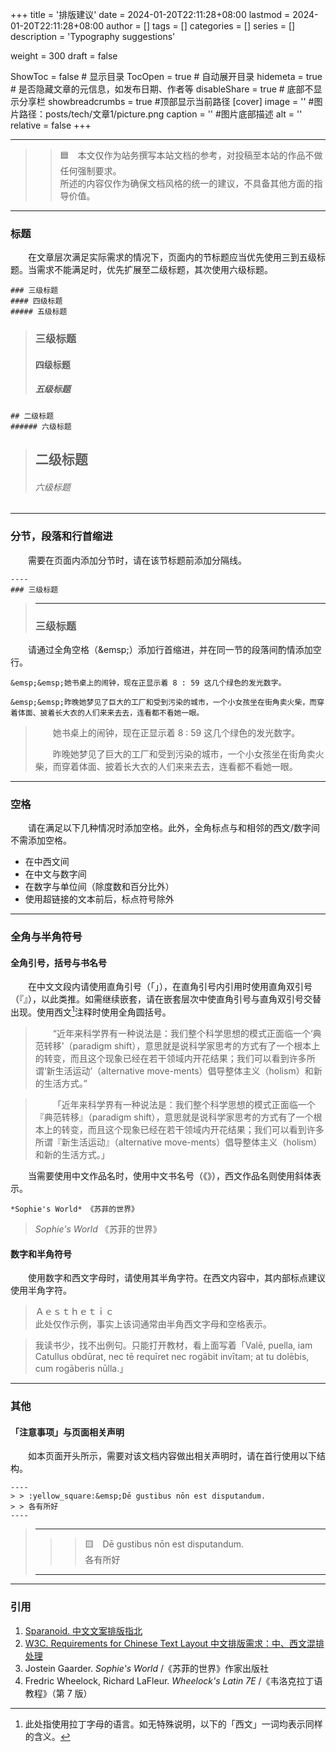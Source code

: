 +++
title = '排版建议'
date = 2024-01-20T22:11:28+08:00
lastmod = 2024-01-20T22:11:28+08:00
author = []
tags = []
categories = []
series = []
description = 'Typography suggestions'

weight = 300
draft = false

ShowToc = false  # 显示目录
TocOpen = true # 自动展开目录
hidemeta = true # 是否隐藏文章的元信息，如发布日期、作者等
disableShare = true # 底部不显示分享栏
showbreadcrumbs = true #顶部显示当前路径
[cover]
    image = '' #图片路径：posts/tech/文章1/picture.png
    caption = '' #图片底部描述
    alt = ''
    relative = false
+++

----
> > :blue_square:&emsp;本文仅作为站务撰写本站文档的参考，对投稿至本站的作品不做任何强制要求。  
> > 所述的内容仅作为确保文档风格的统一的建议，不具备其他方面的指导价值。
----
### 标题
&emsp;&emsp;在文章层次满足实际需求的情况下，页面内的节标题应当优先使用三到五级标题。当需求不能满足时，优先扩展至二级标题，其次使用六级标题。  

    ### 三级标题
    #### 四级标题
    ##### 五级标题

> ### 三级标题
> #### 四级标题
> ##### 五级标题

    ## 二级标题
    ###### 六级标题

> ## 二级标题
> ###### 六级标题

----
### 分节，段落和行首缩进
&emsp;&emsp;需要在页面内添加分节时，请在该节标题前添加分隔线。  

    ----
    ### 三级标题

> ----
> ### 三级标题

&emsp;&emsp;请通过全角空格（\&emsp;）添加行首缩进，并在同一节的段落间酌情添加空行。  

    &emsp;&emsp;她书桌上的闹钟，现在正显示着 8 : 59 这几个绿色的发光数字。  

    &emsp;&emsp;昨晚她梦见了巨大的工厂和受到污染的城市，一个小女孩坐在街角卖火柴，而穿着体面、披着长大衣的人们来来去去，连看都不看她一眼。

> &emsp;&emsp;她书桌上的闹钟，现在正显示着 8 : 59 这几个绿色的发光数字。  
>
> &emsp;&emsp;昨晚她梦见了巨大的工厂和受到污染的城市，一个小女孩坐在街角卖火柴，而穿着体面、披着长大衣的人们来来去去，连看都不看她一眼。


----
### 空格
&emsp;&emsp;请在满足以下几种情况时添加空格。此外，全角标点与和相邻的西文/数字间不需添加空格。  

* 在中西文间
* 在中文与数字间
* 在数字与单位间（除度数和百分比外）
* 使用超链接的文本前后，标点符号除外

----
### 全角与半角符号

#### 全角引号，括号与书名号

&emsp;&emsp;在中文文段内请使用直角引号（「」），在直角引号内引用时使用直角双引号（『』），以此类推。如需继续嵌套，请在嵌套层次中使直角引号与直角双引号交替出现。使用西文[^1]注释时使用全角圆括号。  

[^1]: 此处指使用拉丁字母的语言。如无特殊说明，以下的「西文」一词均表示同样的含义。

> &emsp;&emsp;“近年来科学界有一种说法是：我们整个科学思想的模式正面临一个‘典范转移’（paradigm shift），意思就是说科学家思考的方式有了一个根本上的转变，而且这个现象已经在若干领域内开花结果；我们可以看到许多所谓‘新生活运动’（alternative move-ments）倡导整体主义（holism）和新的生活方式。”

> &emsp;&emsp;「近年来科学界有一种说法是：我们整个科学思想的模式正面临一个『典范转移』（paradigm shift），意思就是说科学家思考的方式有了一个根本上的转变，而且这个现象已经在若干领域内开花结果；我们可以看到许多所谓『新生活运动』（alternative move-ments）倡导整体主义（holism）和新的生活方式。」

&emsp;&emsp;当需要使用中文作品名时，使用中文书名号（《》），西文作品名则使用斜体表示。  

    *Sophie's World* 《苏菲的世界》

> *Sophie's World* 《苏菲的世界》 

#### 数字和半角符号

&emsp;&emsp;使用数字和西文字母时，请使用其半角字符。在西文内容中，其内部标点建议使用半角字符。  

> Ａｅｓｔｈｅｔｉｃ  
> 此处仅作示例，事实上该词通常由半角西文字母和空格表示。

> 我读书少，找不出例句。只能打开教材，看上面写着「Valē, puella, iam Catullus obdūrat, nec tē requīret nec rogābit invītam; at tu dolēbis, cum rogāberis nūlla.」  

----
### 其他

#### 「注意事项」与页面相关声明

&emsp;&emsp;如本页面开头所示，需要对该文档内容做出相关声明时，请在首行使用以下结构。

    ----
    > > :yellow_square:&emsp;Dē gustibus nōn est disputandum.  
    > > 各有所好
    ----

> ----
> > > :yellow_square:&emsp;Dē gustibus nōn est disputandum.  
> > > 各有所好 
> ----

----
### 引用

1. [Sparanoid. 中文文案排版指北](https://github.com/sparanoid/chinese-copywriting-guidelines)
1. [W3C. Requirements for Chinese Text Layout
中文排版需求：中、西文混排处理](https://www.w3.org/TR/clreq/#chinese_and_western_mixed_text_composition)
1. Jostein Gaarder. *Sophie's World* /《苏菲的世界》作家出版社
1. Fredric Wheelock, Richard LaFleur. *Wheelock's Latin 7E* /《韦洛克拉丁语教程》（第 7 版）
